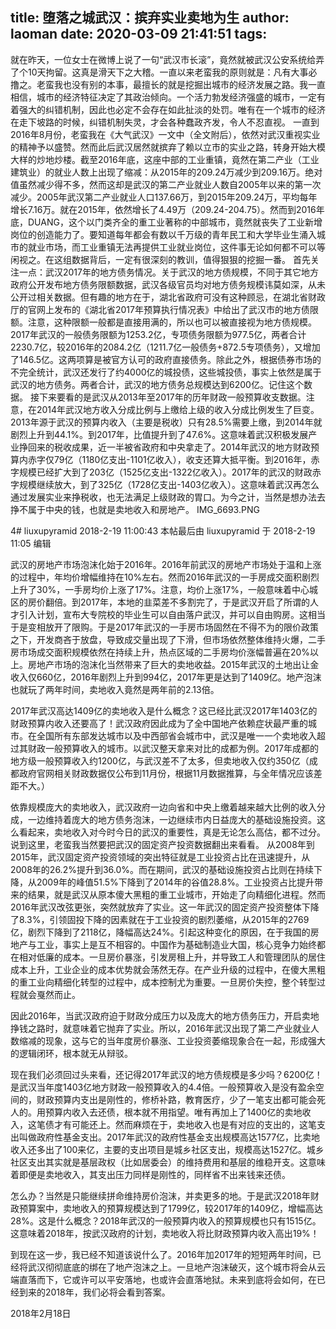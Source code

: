 title: 堕落之城武汉：摈弃实业卖地为生
author: laoman
date: 2020-03-09 21:41:51
tags:
---
就在昨天，一位女士在微博上说了一句“武汉市长滚”，竟然就被武汉公安系统给弄了个10天拘留。这真是滑天下之大稽。一直以来老蛮我的原则就是：凡有大事必撸之。老蛮我也没有别的本事，最擅长的就是挖掘出城市的经济发展之路。我一直相信，城市的经济特征决定了其政治倾向。一个活力勃发经济强盛的城市，一定有着强大的纠错机制，因此也必定不会存在如此扯淡的处罚。唯有在一个城市的经济在走下坡路的时候，纠错机制失灵，才会各种蠢政齐发，令人不忍直视。
一直到2016年8月份，老蛮我在《大气武汉》一文中（全文附后），依然对武汉重视实业的精神予以盛赞。然而此后武汉居然就摈弃了赖以立市的实业之路，转身开始大模大样的炒地炒楼。截至2016年底，这座中部的工业重镇，竟然在第二产业（工业建筑业）的就业人数上出现了缩减：从2015年的209.24万减少到209.16万。绝对值虽然减少得不多，然而这却是武汉的第二产业就业人数自2005年以来的第一次减少。2005年武汉第二产业就业人口137.66万，到2015年209.24万，平均每年增长7.16万。就在2015年，依然增长了4.49万（209.24-204.75）。然而到2016年底，DUANG，这个以门类齐全的重工业著称的中部城市，竟然就丧失了工业新增岗位的创造能力了。要知道每年都会有数以千万级的青年民工和大学毕业生涌入城市的就业市场，而工业重镇无法再提供工业就业岗位，这件事无论如何都不可以等闲视之。在这组数据背后，一定有很深刻的教训，值得狠狠的挖掘一番。
首先关注一点：武汉2017年的地方债务情况。关于武汉的地方债规模，不同于其它地方政府公开发布地方债务限额数据，武汉各级官员均对地方债务规模讳莫如深，从未公开过相关数据。但有趣的地方在于，湖北省政府可没有这种顾忌，在湖北省财政厅的官网上发布的《湖北省2017年预算执行情况表》中给出了武汉市的地方债限额。注意，这种限额一般都是直接用满的，所以也可以被直接视为地方债规模。2017年武汉的一般债务限额为1253.2亿，专项债务限额为977.5亿，两者合计2230.7亿，较2016年的2084.2亿（1211.7亿一般债务+872.5专项债务），又增加了146.5亿。这两项算是被官方认可的政府直接债务。除此之外，根据债券市场的不完全统计，武汉还发行了约4000亿的城投债，这些城投债，事实上依然是属于武汉的地方债务。两者合计，武汉的地方债务总规模达到6200亿。记住这个数据。
接下来要看的是武汉从2013年至2017年的历年财政一般预算收支数据。注意，在2014年武汉地方收入分成比例与上缴给上级的收入分成比例发生了巨变。2013年源于武汉的预算内收入（主要是税收）只有28.5%需要上缴，到2014年就剧烈上升到44.1%。到2017年，比值提升到了47.6%。这意味着武汉积极发展产业挣回来的税收成果，近一半被省政府和中央拿走了。2014年武汉的地方财政预算内赤字仅79亿（1180亿支出-1101亿收入），收支还算大抵平衡。到2016年，赤字规模已经扩大到了203亿（1525亿支出-1322亿收入）。2017年的武汉的财政赤字规模继续放大，到了325亿（1728亿支出-1403亿收入）。这意味着武汉再怎么通过发展实业来挣税收，也无法满足上级财政的胃口。为今之计，当然是想办法去挣不属于中央的钱，也就是卖地收入和房地产。
IMG_6693.PNG

4# liuxupyramid
2018-2-19 11:00:43
本帖最后由 liuxupyramid 于 2018-2-19 11:05 编辑 

武汉的房地产市场泡沫化始于2016年。2016年前武汉的房地产市场处于温和上涨的过程中，年均价增幅维持在10%左右。然而2016年武汉的一手房成交面积剧烈上升了30%，一手房均价上涨了17%。注意，均价上涨17%，一般意味着中心城区的房价翻倍。到2017年，本地的韭菜差不多割完了，于是武汉开启了所谓的人才引入计划，宣布大专院校的毕业生可以自由落户武汉，并可以自由购房。这相当于是变相放开了限购。于是2017年武汉的一手房市场固然在不得不为的限价政策之下，开发商吝于放盘，导致成交量出现了下滑，但市场依然整体维持火爆，二手房市场成交面积规模依然在持续上升，热点区域的二手房均价涨幅普遍在20%以上。房地产市场的泡沫化当然带来了巨大的卖地收益。2015年武汉的土地出让金收入仅660亿，2016年剧烈上升到994亿，2017年更是达到了1409亿。地产泡沫也就玩了两年时间，卖地收入竟然是两年前的2.13倍。

2017年武汉高达1409亿的卖地收入是什么概念？这已经比武汉2017年1403亿的财政预算内收入还要高了！武汉政府因此成为了全中国地产依赖症状最严重的城市。在全国所有东部发达城市以及中西部省会城市中，武汉是唯一一个卖地收入超过其财政一般预算收入的城市。以武汉整天拿来对比的成都为例。2017年成都的地方级一般预算收入约1200亿，与武汉差不了太多，但卖地收入仅约350亿（成都政府官网相关财政数据仅公布到11月份，根据11月数据推算，与全年情况应该差距不大。）

依靠规模庞大的卖地收入，武汉政府一边向省和中央上缴着越来越大比例的收入分成，一边维持着庞大的地方债务泡沫，一边继续市内日益庞大的基础设施投资。这么看起来，卖地收入对今时今日的武汉的重要性，真是无论怎么高估，都不过分。说到这里，老蛮我当然要把武汉的固定资产投资数据翻出来看看。
从2008年到2015年，武汉固定资产投资领域的突出特征就是工业投资占比在迅速提升，从2008年的26.2%提升到36.0%。而在期间，武汉的基础设施投资占比则在持续下降，从2009年的峰值51.5%下降到了2014年的谷值28.8%。工业投资占比提升带来的结果，就是武汉从原本傻大黑粗的重工业城市，开始走了向精细化进程。然而2016年武汉改弦更张，突然就放弃了实业。这一年武汉的固定资产投资整体下降了8.3%，引领固投下降的因素就在于工业投资的剧烈萎缩，从2015年的2769亿，剧烈下降到了2118亿，降幅高达24%。引起这种变化的原因，在于我国的房地产与工业，事实上是互不相容的。中国作为基础制造业大国，核心竞争力始终都在相对低廉的成本。一旦房价暴涨，引发房租上升，并导致工人和管理团队的居住成本上升，工业企业的成本优势就会荡然无存。在产业升级的过程中，在傻大黑粗的重工业向精细化转型的过程中，成本控制尤为重要。一旦房价失控，整个转型过程就会戛然而止。

因此2016年，当武汉政府迫于财政分成压力以及庞大的地方债务压力，开启卖地挣钱之路时，就意味着它抛弃了实业。所以，2016年武汉出现了第二产业就业人数缩减的现象，这与它的当年度房价暴涨、工业投资萎缩现象合在一起，形成强大的逻辑闭环，根本就无从辩驳。

现在我们必须回过头来看，还记得2017年武汉的地方债规模是多少吗？6200亿！是武汉当年度1403亿地方财政一般预算收入的4.4倍。一般预算收入是没有盈余空间的，财政预算内支出是刚性的，修桥补路，教育医疗，少了一笔支出都可能会死人的。用预算内收入去还债，根本就不用指望。唯有再加上了1400亿的卖地收入，这笔债才有可能还上。然而麻烦在于，卖地收入也是有对应的支出的，这笔支出叫做政府性基金支出。2017年武汉的政府性基金支出规模高达1577亿，比卖地收入还多出了100来亿，主要的支出项目是城乡社区支出，规模高达1527亿。城乡社区支出其实就是基层政权（比如居委会）的维持费用和基层的维稳开支。这意味着即便是卖地收入，其支出压力同样是刚性的，同样省不出来钱来还债。

怎么办？当然是只能继续拼命维持房价泡沫，并卖更多的地。于是武汉2018年财政预算案中，卖地收入的预算规模达到了1799亿，较2017年的1409亿，增幅高达28%。这是什么概念？2018年武汉的一般预算内收入的预算规模也只有1515亿。这意味着2018年，按武汉政府的计划，卖地收入将比财政预算内收入高出19%！

到现在这一步，我已经不知道该说什么了。2016年加2017年的短短两年时间，已经将武汉彻彻底底的绑在了地产泡沫之上。一旦地产泡沫破灭，这个城市将会从云端直落而下，它或许可以平安落地，也或许会直落地狱。未来到底将会如何，在已经到来的2018年，我们必将会看到答案。

2018年2月18日
